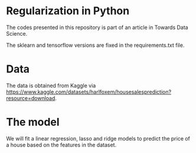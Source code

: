 # Regularization in Python 

The codes presented in this repository is part of an article in Towards Data Science.

The sklearn and tensorflow versions are fixed in the requirements.txt file.

# Data 

The data is obtained from Kaggle via https://www.kaggle.com/datasets/harlfoxem/housesalesprediction?resource=download. 

# The model 

We will fit a linear regression, lasso and ridge models to predict the price of a house based on the features in the dataset. 